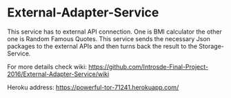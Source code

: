 # External-Adapter-Service

This service has to external API connection. One is BMI calculator the other one is Random Famous Quotes. This service sends the 
necessary Json packages to the external APIs and then turns back the result to the Storage-Service. 

For more details check wiki: https://github.com/Introsde-Final-Project-2016/External-Adapter-Service/wiki

Heroku address: https://powerful-tor-71241.herokuapp.com/ 
